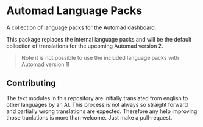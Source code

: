 # Automad Language Packs

A collection of language packs for the Automad dashboard.

This package replaces the internal language packs and will be the default collection of translations for the upcoming Automad version 2.

> Note it is not possible to use the included language packs with Automad version 1!

## Contributing

The text modules in this repository are initially translated from english to other languages by an AI. This process is not always so straight forward and partially wrong translations are expected. Therefore any help improving those tranlations is more than welcome. Just make a pull-request.